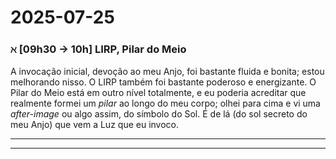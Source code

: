# 2025-07-25
### $\aleph$ \[09h30 $\to$ 10h\] LIRP, Pilar do Meio


A invocação inicial, devoção ao meu Anjo, foi bastante fluida e bonita; estou melhorando nisso. O LIRP também foi bastante poderoso e energizante. O Pilar do Meio está em outro nível totalmente, e eu poderia acreditar que realmente formei um *pilar* ao longo do meu corpo; olhei para cima e vi uma *after-image* ou algo assim, do símbolo do Sol. É de lá (do sol secreto do meu Anjo) que vem a Luz que eu invoco.

---


---